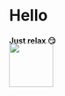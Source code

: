<h1>Hello</h1>


<h4 style="margin-bottom:0px;">Just relax 😏</h4>
<img style="display: inline;margin-top:-5px;" src="https://pluspng.com/img-png/fire-flames-png-download-fire-flames-png-images-transparent-gallery-advertisement-2260.png" width="80px">
